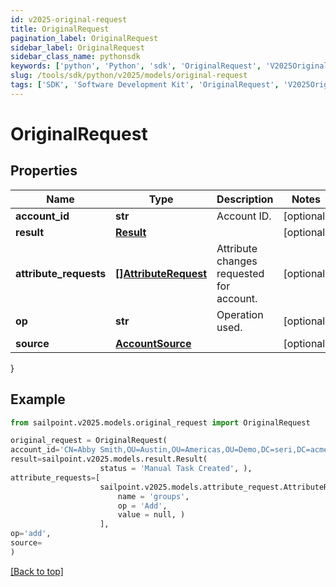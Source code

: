 ```yaml
---
id: v2025-original-request
title: OriginalRequest
pagination_label: OriginalRequest
sidebar_label: OriginalRequest
sidebar_class_name: pythonsdk
keywords: ['python', 'Python', 'sdk', 'OriginalRequest', 'V2025OriginalRequest'] 
slug: /tools/sdk/python/v2025/models/original-request
tags: ['SDK', 'Software Development Kit', 'OriginalRequest', 'V2025OriginalRequest']
---
```


# OriginalRequest


## Properties

Name | Type | Description | Notes
------------ | ------------- | ------------- | -------------
**account_id** | **str** | Account ID. | [optional] 
**result** | [**Result**](result) |  | [optional] 
**attribute_requests** | [**[]AttributeRequest**](attribute-request) | Attribute changes requested for account. | [optional] 
**op** | **str** | Operation used. | [optional] 
**source** | [**AccountSource**](account-source) |  | [optional] 
}

## Example

```python
from sailpoint.v2025.models.original_request import OriginalRequest

original_request = OriginalRequest(
account_id='CN=Abby Smith,OU=Austin,OU=Americas,OU=Demo,DC=seri,DC=acme,DC=com',
result=sailpoint.v2025.models.result.Result(
                    status = 'Manual Task Created', ),
attribute_requests=[
                    sailpoint.v2025.models.attribute_request.AttributeRequest(
                        name = 'groups', 
                        op = 'Add', 
                        value = null, )
                    ],
op='add',
source=
)

```
[[Back to top]](#) 


